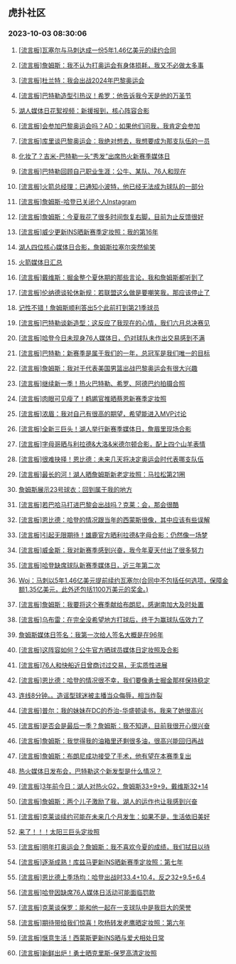 ## 虎扑社区 
### 2023-10-03 08:30:06

1. [[流言板]瓦塞尔与马刺达成一份5年1.46亿美元的续约合同](https://bbs.hupu.com/62313548.html)

2. [[流言板]詹姆斯：我不认为打奥运会有身体损耗，我又不必做太多事](https://bbs.hupu.com/62313676.html)

3. [[流言板]杜兰特：我会出战2024年巴黎奥运会](https://bbs.hupu.com/62313077.html)

4. [[流言板]巴特勒造型引热议！希罗：他告诉我今天是他的万圣节](https://bbs.hupu.com/62313803.html)

5. [湖人媒体日花絮视频：新援报到，核心阵容合影](https://bbs.hupu.com/62313855.html)

6. [[流言板]会参加巴黎奥运会吗？AD：如果他们问我，我肯定会参加](https://bbs.hupu.com/62313758.html)

7. [[流言板]库里谈巴黎奥运会：我绝对想去，我想要成为那支队伍的一员](https://bbs.hupu.com/62313475.html)

8. [化妆了？吉米-巴特勒一头“秀发”出席热火新赛季媒体日](https://bbs.hupu.com/62310255.html)

9. [[流言板]巴特勒回顾自己职业生涯：公牛、某队、76人和现在](https://bbs.hupu.com/62311376.html)

10. [[流言板]火箭总经理：已通知小波特，他已经无法成为球队的一部分](https://bbs.hupu.com/62312135.html)

11. [[流言板]詹姆斯-哈登已关闭个人Instagram](https://bbs.hupu.com/62311649.html)

12. [[流言板]詹姆斯：今夏我花了很多时间恢复右脚，目前为止反馈很好](https://bbs.hupu.com/62313664.html)

13. [[流言板]威少更新INS晒新赛季定妆照：我的第16年](https://bbs.hupu.com/62313936.html)

14. [湖人四位核心媒体日合影，詹姆斯拉塞尔突然偷笑](https://bbs.hupu.com/62312935.html)

15. [火箭媒体日汇总](https://bbs.hupu.com/62312031.html)

16. [[流言板]戴维斯：掘金整个夏休期的那些言论，我和詹姆斯都听到了](https://bbs.hupu.com/62313556.html)

17. [[流言板]伦纳德谈轮休新规：若联盟这么做是要嘲笑我，那应该停止了](https://bbs.hupu.com/62312711.html)

18. [记性不错！詹姆斯顺利答出5个此前打到第21季球员](https://bbs.hupu.com/62313730.html)

19. [[流言板]巴特勒谈新造型：这反应了我现在的心情，我们六月总决赛见](https://bbs.hupu.com/62310292.html)

20. [[流言板]哈登今日未现身76人媒体日，仍对球队未作出交易感到不满](https://bbs.hupu.com/62309916.html)

21. [[流言板]巴特勒：新赛季是属于我们的一年，总冠军是我们唯一的目标](https://bbs.hupu.com/62310378.html)

22. [[流言板]詹姆斯：我对于代表美国男篮出战巴黎奥运会有很大兴趣](https://bbs.hupu.com/62313451.html)

23. [[流言板]继续新一季！热火巴特勒、希罗、阿德巴约拍摄合照](https://bbs.hupu.com/62313300.html)

24. [[流言板]肉眼可见瘦了！鹈鹕官推晒蔡恩新赛季定妆照](https://bbs.hupu.com/62314045.html)

25. [[流言板]浓眉：我对自己有很高的期望，希望能进入MVP讨论](https://bbs.hupu.com/62313633.html)

26. [[流言板]全新三巨头！湖人举行新赛季媒体日，詹眉里现场合影](https://bbs.hupu.com/62312862.html)

27. [[流言板]字母哥晒与利拉德&大洛&米德尔顿合影，配上四个山羊表情](https://bbs.hupu.com/62313959.html)

28. [[流言板]很难抉择！恩比德：未来几天将决定奥运会时代表哪支队伍](https://bbs.hupu.com/62311146.html)

29. [[流言板]最长的河！湖人晒詹姆斯新老定妆照：马拉松第21圈](https://bbs.hupu.com/62314088.html)

30. [詹姆斯展示23号球衣：回到属于我的地方](https://bbs.hupu.com/62313087.html)

31. [[流言板]若巴哈马打进巴黎会出战吗？克莱：会，那会很酷](https://bbs.hupu.com/62313781.html)

32. [[流言板]恩比德：哈登的情况跟当年的西蒙斯很像，其中应该有些误解](https://bbs.hupu.com/62310774.html)

33. [[流言板]引起无限期待！雄鹿官方晒利拉德&字母合影：仍然像一场梦](https://bbs.hupu.com/62314005.html)

34. [[流言板]威金斯：我对新赛季感到兴奋，我今年夏天付出了很多努力](https://bbs.hupu.com/62313640.html)

35. [[流言板]哈登缺席球队新赛季媒体日，近三年第二次](https://bbs.hupu.com/62310022.html)

36. [Woj：马刺以5年1.46亿美元提前续约瓦塞尔(合同中不包括任何选项，保障金额1.35亿美元，此外还包括1100万美元的奖金。)](https://bbs.hupu.com/62313735.html)

37. [[流言板]詹姆斯：我要将这个赛季献给布朗尼，感谢南加大及时处置](https://bbs.hupu.com/62313371.html)

38. [[流言板]乌布雷：在完全没希望地方打球后，终于为赢球队伍效力了](https://bbs.hupu.com/62311814.html)

39. [詹姆斯媒体日签名：我第一次给人签名大概是在96年](https://bbs.hupu.com/62313847.html)

40. [[流言板]这阵容如何？公牛官方晒球员媒体日定妆照及合影](https://bbs.hupu.com/62314115.html)

41. [[流言板]76人和快船近日曾商讨过交易，无实质性进展](https://bbs.hupu.com/62310093.html)

42. [[流言板]恩比德：哈登的情况很不幸，我们要像勇士掘金那样保持稳定](https://bbs.hupu.com/62310637.html)

43. [连线8分钟。。造谣型球迷被主播当众侮辱，相当炸裂](https://bbs.hupu.com/62308523.html)

44. [[流言板]普尔：我的妹妹在DC的乔治-华盛顿读书，我来了她很高兴](https://bbs.hupu.com/62313725.html)

45. [[流言板]是否会是最后一季？詹姆斯：我不知道，目前我很开心很兴奋](https://bbs.hupu.com/62313043.html)

46. [[流言板]詹姆斯：我觉得我的油箱里还剩很多油，很高兴能回归再战](https://bbs.hupu.com/62313426.html)

47. [[流言板]詹姆斯：布朗尼成功接受了手术，他有望在本赛季复出](https://bbs.hupu.com/62312998.html)

48. [热火媒体日发布会，巴特勒这个新发型是什么情况？](https://bbs.hupu.com/62310560.html)

49. [[流言板]3年前今日：湖人对热火G2，詹姆斯33+9+9，戴维斯32+14](https://bbs.hupu.com/62310168.html)

50. [[流言板]詹姆斯：两个儿子激励了我，湖人的运作也让我感到兴奋](https://bbs.hupu.com/62313285.html)

51. [[流言板]克莱谈续约可能在未来几个月发生：如果不是，生活依旧美好](https://bbs.hupu.com/62313733.html)

52. [来了！！！太阳三巨头定妆照](https://bbs.hupu.com/62313823.html)

53. [[流言板]明年打奥运会？詹姆斯：我不喜欢今夏的成绩，我们拭目以待](https://bbs.hupu.com/62313194.html)

54. [[流言板]逐渐成熟！库兹马更新INS晒新赛季定妆照：第七年](https://bbs.hupu.com/62313982.html)

55. [[流言板]恩比德上季场均：哈登出战时33.4+10.4，反之32+9.5+6.4](https://bbs.hupu.com/62311472.html)

56. [[流言板]哈登因缺席76人媒体日活动可能面临罚款](https://bbs.hupu.com/62310115.html)

57. [[流言板]克莱谈保罗：能和他一起在一支球队中是我巨大的荣誉](https://bbs.hupu.com/62313628.html)

58. [[流言板]期待带给我们惊喜！吹杨转发老鹰晒定妆照：第六年](https://bbs.hupu.com/62313740.html)

59. [[流言板]惬意生活！西蒙斯更新INS晒与爱犬相处日常](https://bbs.hupu.com/62313919.html)

60. [[流言板]新鲜出炉！勇士晒克里斯-保罗高清定妆照](https://bbs.hupu.com/62313206.html)

